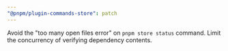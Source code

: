 ```yaml
---
"@pnpm/plugin-commands-store": patch
---
```


Avoid the "too many open files error" on `pnpm store status` command.
Limit the concurrency of verifying dependency contents.
